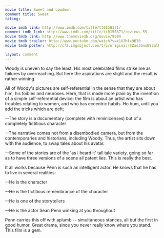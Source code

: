 ```yaml
---
movie title: Sweet and Lowdown
comment title: Sweet
rating: 

movie imdb link: http://www.imdb.com/title/tt0158371/
comment imdb link: http://www.imdb.com/title/tt0158371/reviews-55
movie tmdb link: http://www.themoviedb.org/movie/9684
movie tmdb trailer: http://www.youtube.com/watch?v=x1X7hfx9BT0
movie tmdb poster: http://cf2.imgobject.com/t/p/original/8ZadJGnoUS2alUhLO4oIfMGTUFu.jpg

layout: comment
---
```


Woody is uneven to say the least. His most celebrated films strike me as failures by overreaching. But here the aspirations are slight and the result is rather winning.

All of Woody's pictures are self-referential in the sense that they are about him, his foibles and neuroses. Here, that is made more plain by the invention of a simple self-referential device: the film is about an artist who has troubles relating to women, and who has eccentric habits. Ho hum, until you add the tricks which are deft;

--The story is a documentary (complete with reminicenses) but of a completely fictitious character

--The narrative comes not from a disembodied camera, but from the contemporaries and historians, including Woody. Thus, the artist sits down with the audience, to swap tales about his avatar.

--Some of the stories are of the 'as I heard it' tall tale variety, going so far as to have three versions of a scene all patent lies. This is really the best.

It all works because Penn is such an intelligent actor. He knows that he has to live in several realities:

--He is the character

--He is the fictitious remembrance of the character

--He is one of the storytellers

--He is the actor Sean Penn winking at you throughout

Penn carries this off with aplumb -- simultaneous stances, all but the first in good humor. Great drama, since you never really know where you stand. This film is a gem.